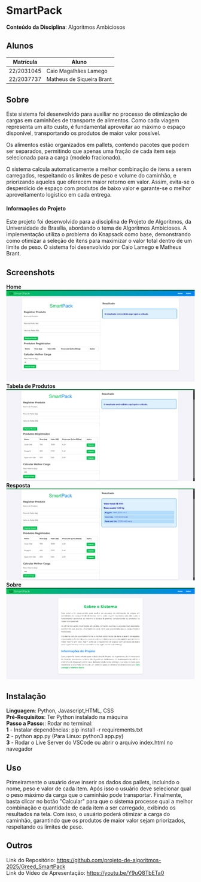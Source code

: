 
# SmartPack

**Conteúdo da Disciplina**: Algoritmos Ambiciosos<br>

## Alunos
|Matrícula | Aluno |
| -- | -- |
| 22/2031045  |  Caio Magalhães Lamego |
| 22/2037737 |  Matheus de Siqueira Brant |

## Sobre 
Este sistema foi desenvolvido para auxiliar no processo de otimização de cargas em caminhões de transporte de alimentos. Como cada viagem representa um alto custo, é fundamental aproveitar ao máximo o espaço disponível, transportando os produtos de maior valor possível.

Os alimentos estão organizados em pallets, contendo pacotes que podem ser separados, permitindo que apenas uma fração de cada item seja selecionada para a carga (modelo fracionado).

O sistema calcula automaticamente a melhor combinação de itens a serem carregados, respeitando os limites de peso e volume do caminhão, e priorizando aqueles que oferecem maior retorno em valor. Assim, evita-se o desperdício de espaço com produtos de baixo valor e garante-se o melhor aproveitamento logístico em cada entrega.

#### Informações do Projeto
Este projeto foi desenvolvido para a disciplina de Projeto de Algoritmos, da Universidade de Brasília, abordando o tema de Algoritmos Ambiciosos. A implementação utiliza o problema do Knapsack como base, demonstrando como otimizar a seleção de itens para maximizar o valor total dentro de um limite de peso. O sistema foi desenvolvido por Caio Lamego e Matheus Brant.

## Screenshots
**Home**
![Home](./imgs/home.png)
**Tabela de Produtos**
![Table](./imgs/table.png)
**Resposta**
![Info](./imgs/resposta.png)
**Sobre**
![Grafo](./imgs/sobre.png)

## Instalação 
**Linguagem**: Python, Javascript,HTML, CSS <br>
**Pré-Requisitos**: Ter Python instalado na máquina <br>
**Passo a Passo:**: Rodar no terminal:<br>
**1** - Instalar dependências: pip install -r requirements.txt<br>
**2** - python app.py (Para Linux: python3 app.py)<br>
**3** - Rodar o Live Server do VSCode ou abrir o arquivo index.html no navegador<br>


## Uso 
Primeiramente o usuário deve inserir os dados dos pallets, incluindo o nome, peso e valor de cada item. Após isso o usuário deve selecionar qual o peso máximo da carga que o caminhão pode transportar. Finalmente, basta clicar no botão "Calcular" para que o sistema processe qual a melhor combinação e quantidade de cada item a ser carregado, exibindo os resultados na tela. Com isso, o usuário poderá otimizar a carga do caminhão, garantindo que os produtos de maior valor sejam priorizados, respeitando os limites de peso.

## Outros 
Link do Repositório: https://github.com/projeto-de-algoritmos-2025/Greed_SmartPack<br>
Link do Vídeo de Apresentação: https://youtu.be/Y9uQ8TbETa0<br>



